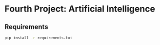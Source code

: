 # Fourth Project: Artificial Intelligence

## Requirements
``` bash
pip install -r requirements.txt
```
